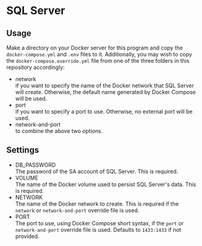 # SQL Server

## Usage

Make a directory on your Docker server for this program and copy the `docker-compose.yml` and `.env` files to it. Additionally, you may wish to copy the `docker-compose.override.yml` file from one of the three folders in this repository accordingly:

- network  
if you want to specify the name of the Docker network that SQL Server will create. Otherwise, the default name generated by Docker Compose will be used.
- port  
if you want to specify a port to use. Otherwise, no external port will be used.
- network-and-port  
to combine the above two options.

## Settings

- DB_PASSWORD  
The password of the SA account of SQL Server. This is required.
- VOLUME  
The name of the Docker volume used to persist SQL Server's data. This is required.
- NETWORK  
The name of the Docker network to create. This is required if the `network` or `network-and-port` override file is used.
- PORT  
The port to use, using Docker Compose short syntax, if the `port` or `network-and-port` override file is used. Defaults to `1433:1433` if not provided.
